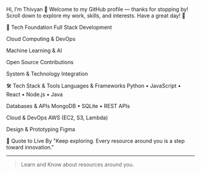 Hi, I’m Thivyan 👋
Welcome to my GitHub profile — thanks for stopping by! Scroll down to explore my work, skills, and interests. Have a great day! 🚀

🔧 Tech Foundation
Full Stack Development

Cloud Computing & DevOps

Machine Learning & AI

Open Source Contributions

System & Technology Integration

🛠️ Tech Stack & Tools
Languages & Frameworks
Python • JavaScript • React • Node.js • Java

Databases & APIs
MongoDB • SQLite • REST APIs

Cloud & DevOps
AWS (EC2, S3, Lambda)

Design & Prototyping
Figma

📌 Quote to Live By
"Keep exploring. Every resource around you is a step toward innovation."


---

> Learn and Know about resources around you.
